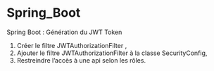 # Spring_Boot
Spring Boot : Génération du JWT Token
1. Créer le filtre JWTAuthorizationFilter ,
2. Ajouter le filtre JWTAuthorizationFilter à la classe SecurityConfig,
3. Restreindre l’accès à une api selon les rôles.
